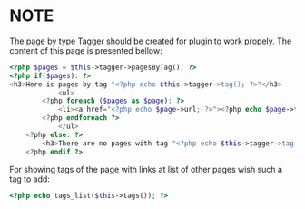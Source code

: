 NOTE
=====================

The page by type Tagger should be created for plugin to work propely.
The content of this page is presented bellow:
```php
<?php $pages = $this->tagger->pagesByTag(); ?>
<?php if($pages): ?>
<h3>Here is pages by tag "<?php echo $this->tagger->tag(); ?>"</h3>
	        <ul>
		<?php foreach ($pages as $page): ?>
			<li><a href="<?php echo $page->url; ?>"><?php echo $page->title; ?></a></li>
		<?php endforeach ?>
	        </ul>
	<?php else: ?>
		<h3>There are no pages with tag "<?php echo $this->tagger->tag(); ?>"</h3>
	<?php endif ?>
```
For showing tags of the page with links at list of other pages wish such a tag to add:
```php
<?php echo tags_list($this->tags()); ?>
```
